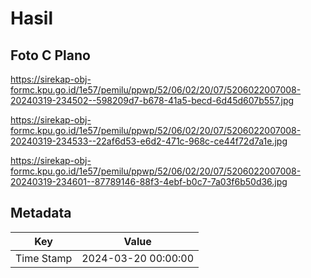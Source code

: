 # Hasil

## Foto C Plano

https://sirekap-obj-formc.kpu.go.id/1e57/pemilu/ppwp/52/06/02/20/07/5206022007008-20240319-234502--598209d7-b678-41a5-becd-6d45d607b557.jpg

https://sirekap-obj-formc.kpu.go.id/1e57/pemilu/ppwp/52/06/02/20/07/5206022007008-20240319-234533--22af6d53-e6d2-471c-968c-ce44f72d7a1e.jpg

https://sirekap-obj-formc.kpu.go.id/1e57/pemilu/ppwp/52/06/02/20/07/5206022007008-20240319-234601--87789146-88f3-4ebf-b0c7-7a03f6b50d36.jpg


## Metadata

| Key        | Value               |
| ---------- | ------------------- |
| Time Stamp | 2024-03-20 00:00:00 |



